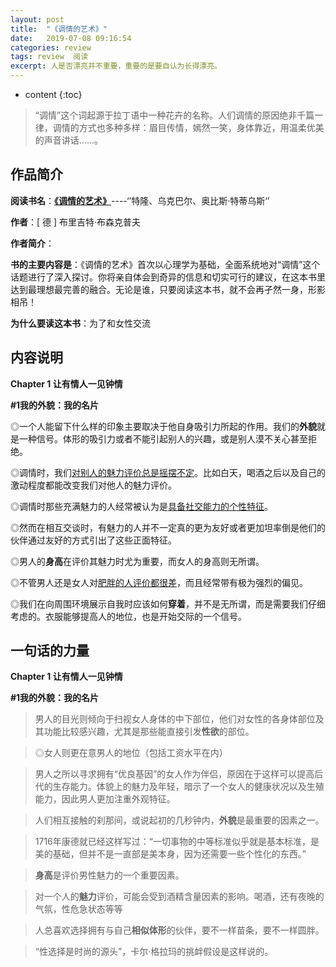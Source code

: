 ```yaml
---
layout: post
title:  "《调情的艺术》"
date:   2019-07-08 09:16:54
categories: review
tags: review  阅读
excerpt: 人是否漂亮并不重要，重要的是要自认为长得漂亮。
---
```


* content
{:toc}
> “调情”这个词起源于拉丁语中一种花卉的名称。人们调情的原因绝非千篇一律，调情的方式也多种多样：眉目传情，嫣然一笑，身体靠近，用温柔优美的声音讲话……。



## 作品简介

**阅读书名**：[**《调情的艺术》**](https://book.douban.com/subject/1004538/)----‘’特隆、乌克巴尔、奥比斯·特蒂乌斯‘’

**作者**：[ 德 ] 布里吉特·布森克普夫

**作者简介**：

**书的主要内容是**：《调情的艺术》首次以心理学为基础，全面系统地对“调情”这个话题进行了深入探讨。你将亲自体会到奇异的信息和切实可行的建议，在这本书里达到最理想最完善的融合。无论是谁，只要阅读这本书，就不会再孑然一身，形影相吊！ 

**为什么要读这本书**：为了和女性交流



## 内容说明

**Chapter 1 让有情人一见钟情** 

**#1我的外貌：我的名片**

◎一个人能留下什么样的印象主要取决于他自身吸引力所起的作用。我们的**外貌**就是一种信号。体形的吸引力或者不能引起别人的兴趣，或是别人漠不关心甚至拒绝。 

◎调情时，我们<u>对别人的魅力评价总是摇摆不定</u>。比如白天，喝酒之后以及自己的激动程度都能改变我们对他人的魅力评价。

◎调情时那些充满魅力的人经常被认为是<u>具备社交能力的个性特征</u>。

◎然而在相互交谈时，有魅力的人并不一定真的更为友好或者更加坦率倒是他们的伙伴通过友好的方式引出了这些正面特征。

◎男人的**身高**在评价其魅力时尤为重要，而女人的身高则无所谓。

◎不管男人还是女人对<u>肥胖的人评价都很差</u>，而且经常带有极为强烈的偏见。

◎我们在向周围环境展示自我时应该如何**穿着**，并不是无所谓，而是需要我们仔细考虑的。衣服能够提高人的地位，也是开始交际的一个信号。 





## 一句话的力量

**Chapter 1 让有情人一见钟情** 

**#1我的外貌：我的名片**

> 男人的目光则倾向于扫视女人身体的中下部位，他们对女性的各身体部位及其功能比较感兴趣，尤其是那些能直接引发**性欲**的部位。 



> ◎女人则更在意男人的地位（包括工资水平在内）



> 男人之所以寻求拥有“优良基因”的女人作为伴侣，原因在于这样可以提高后代的生存能力。体貌上的魅力及年轻，暗示了一个女人的健康状况以及生殖能力，因此男人更加注重外观特征。



> 人们相互接触的刹那间，或说起初的几秒钟内，**外貌**是最重要的因素之一。 



> 1716年康德就已经这样写过：“一切事物的中等标准似乎就是基本标准，是美的基础，但并不是一直部是美本身，因为还需要一些个性化的东西。” 



> **身高**是评价男性魅力的一个重要因素。 



> 对一个人的**魅力**评价，可能会受到酒精含量因素的影响。喝酒，还有夜晚的气氛，性危急状态等等 



> 人总喜欢选择拥有与自己**相似体形**的伙伴，要不一样苗条，要不一样圆胖。 



> “性选择是时尚的源头”，卡尔·格拉玛的挑衅假设是这样说的。 

